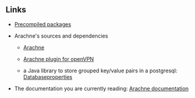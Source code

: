 ## Links

 - [Precompiled packages](http://download.opensuse.org/repositories/home:/nieslony/)

 - Arachne's sources and dependencies
    -  [Arachne](https://github.com/nieslony/arachne)

    -  [Arachne plugin for openVPN](https://github.com/nieslony/openvpn-arachne-plugin)

     - a Java library to store grouped key/value pairs in a postgresql:
     [Databaseproperties](https://github.com/nieslony/databasepropertiesstorage)

 - The documentation you are currently reading: [Arachne documentation](https://www.nieslony.at/arachne-doc/)
